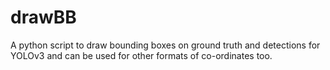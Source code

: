 # drawBB
A python script to draw bounding boxes on ground truth and detections for YOLOv3 and can be used for other formats of co-ordinates too.
